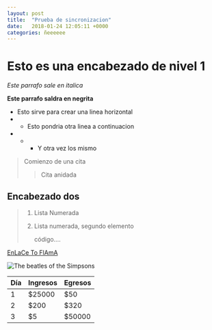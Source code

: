 ```yaml
---
layout: post
title:  "Prueba de sincronizacion"
date:   2018-01-24 12:05:11 +0000
categories: ñeeeeee
---
```


# Esto es una encabezado de nivel 1

_Este parrafo sale en italica_

__Este parrafo saldra en negrita__

* Esto sirve para crear una linea horizontal
* * Esto pondria otra linea a continuacion
* * * Y otra vez los mismo

> Comienzo de una cita
> > Cita anidada
>
 ## Encabezado dos
> 
> 1. Lista Numerada
> 1. Lista numerada, segundo elemento
>
>    código....

[EnLaCe To FlAmA](http://google.es "Este enlace te lanza a google")

![The beatles of the Simpsons](https://images.alphacoders.com/117/thumb-1920-11743.jpg "The beatles of the Simpsons")

Día | Ingresos | Egresos
--- | --- | ---
1 | $25000 | $50
2 | $200 | $320
3 | $5 | $50000